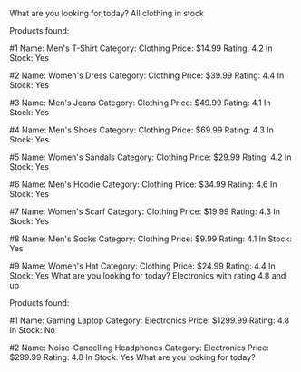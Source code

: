 What are you looking for today? All clothing in stock

Products found:

#1
Name: Men's T-Shirt
Category: Clothing
Price: $14.99
Rating: 4.2
In Stock: Yes

#2
Name: Women's Dress
Category: Clothing
Price: $39.99
Rating: 4.4
In Stock: Yes

#3
Name: Men's Jeans
Category: Clothing
Price: $49.99
Rating: 4.1
In Stock: Yes

#4
Name: Men's Shoes
Category: Clothing
Price: $69.99
Rating: 4.3
In Stock: Yes

#5
Name: Women's Sandals
Category: Clothing
Price: $29.99
Rating: 4.2
In Stock: Yes

#6
Name: Men's Hoodie
Category: Clothing
Price: $34.99
Rating: 4.6
In Stock: Yes

#7
Name: Women's Scarf
Category: Clothing
Price: $19.99
Rating: 4.3
In Stock: Yes

#8
Name: Men's Socks
Category: Clothing
Price: $9.99
Rating: 4.1
In Stock: Yes

#9
Name: Women's Hat
Category: Clothing
Price: $24.99
Rating: 4.4
In Stock: Yes
What are you looking for today? Electronics with rating 4.8 and up

Products found:

#1
Name: Gaming Laptop
Category: Electronics
Price: $1299.99
Rating: 4.8
In Stock: No

#2
Name: Noise-Cancelling Headphones
Category: Electronics
Price: $299.99
Rating: 4.8
In Stock: Yes
What are you looking for today?